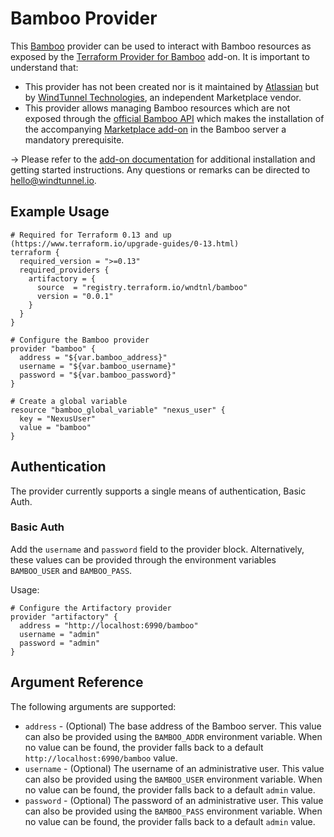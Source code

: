 # Bamboo Provider

This [Bamboo](https://www.atlassian.com/software/bamboo) provider can be used to interact with Bamboo resources
as exposed by the [Terraform Provider for Bamboo](https://windtunnel.io) add-on. It is important to understand that:

- This provider has not been created nor is it maintained by [Atlassian](https://www.atlassian.com) but by [WindTunnel Technologies](https://windtunnel.io),
an independent Marketplace vendor.
- This provider allows managing Bamboo resources which are not exposed through the [official Bamboo API](https://docs.atlassian.com/atlassian-bamboo/REST/7.2.0/)
which makes the installation of the accompanying [Marketplace add-on](https://marketplace.atlassian.com) in the Bamboo server a mandatory prerequisite.

-> Please refer to the [add-on documentation](https://windtunnel.io/products/tpb) for additional installation and getting started instructions.
Any questions or remarks can be directed to [hello@windtunnel.io](mailto:hello@windtunnel.io).

## Example Usage

```hcl
# Required for Terraform 0.13 and up (https://www.terraform.io/upgrade-guides/0-13.html)
terraform {
  required_version = ">=0.13"
  required_providers {
    artifactory = {
      source  = "registry.terraform.io/wndtnl/bamboo"
      version = "0.0.1"
    }
  }
}

# Configure the Bamboo provider
provider "bamboo" {
  address = "${var.bamboo_address}"
  username = "${var.bamboo_username}"
  password = "${var.bamboo_password}"
}

# Create a global variable
resource "bamboo_global_variable" "nexus_user" {
  key = "NexusUser"
  value = "bamboo"
}
```

## Authentication

The provider currently supports a single means of authentication, Basic Auth.

### Basic Auth

Add the `username` and `password` field to the provider block. Alternatively, these values can be provided
through the environment variables `BAMBOO_USER` and `BAMBOO_PASS`.

Usage:

```hcl
# Configure the Artifactory provider
provider "artifactory" {
  address = "http://localhost:6990/bamboo"
  username = "admin"
  password = "admin"
}
```

## Argument Reference

The following arguments are supported:

* `address` - (Optional) The base address of the Bamboo server. This value can also be provided using the `BAMBOO_ADDR` environment variable.
When no value can be found, the provider falls back to a default `http://localhost:6990/bamboo` value.
* `username` - (Optional) The username of an administrative user. This value can also be provided using the `BAMBOO_USER` environment variable.
When no value can be found, the provider falls back to a default `admin` value.
* `password` - (Optional) The password of an administrative user. This value can also be provided using the `BAMBOO_PASS` environment variable.
When no value can be found, the provider falls back to a default `admin` value.
